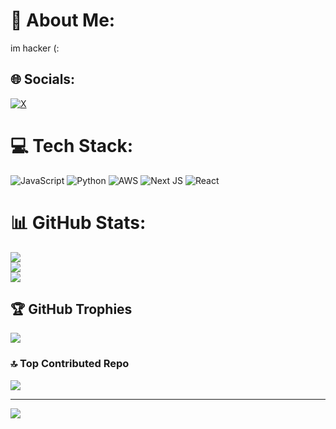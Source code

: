 # 💫 About Me:
im hacker (:


## 🌐 Socials:
[![X](https://img.shields.io/badge/X-black.svg?logo=X&logoColor=white)](https://x.com/0xwaleed13) 

# 💻 Tech Stack:
![JavaScript](https://img.shields.io/badge/javascript-%23323330.svg?style=for-the-badge&logo=javascript&logoColor=%23F7DF1E) ![Python](https://img.shields.io/badge/python-3670A0?style=for-the-badge&logo=python&logoColor=ffdd54) ![AWS](https://img.shields.io/badge/AWS-%23FF9900.svg?style=for-the-badge&logo=amazon-aws&logoColor=white) ![Next JS](https://img.shields.io/badge/Next-black?style=for-the-badge&logo=next.js&logoColor=white) ![React](https://img.shields.io/badge/react-%2320232a.svg?style=for-the-badge&logo=react&logoColor=%2361DAFB)
# 📊 GitHub Stats:
![](https://github-readme-stats.vercel.app/api?username=Xwal13&theme=tokyonight&hide_border=false&include_all_commits=true&count_private=true)<br/>
![](https://github-readme-streak-stats.herokuapp.com/?user=Xwal13&theme=tokyonight&hide_border=false)<br/>
![](https://github-readme-stats.vercel.app/api/top-langs/?username=Xwal13&theme=tokyonight&hide_border=false&include_all_commits=true&count_private=true&layout=compact)

## 🏆 GitHub Trophies
![](https://github-profile-trophy.vercel.app/?username=Xwal13&theme=tokyonight&no-frame=true&no-bg=false&margin-w=4)

### 🔝 Top Contributed Repo
![](https://github-contributor-stats.vercel.app/api?username=xXwal13&limit=5&theme=dark&combine_all_yearly_contributions=true)

---
[![](https://visitcount.itsvg.in/api?id=xMusashi13&icon=7&color=0)](https://visitcount.itsvg.in)

<!-- Proudly created with GPRM ( https://gprm.itsvg.in ) -->
